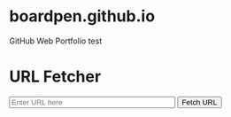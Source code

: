 # boardpen.github.io
GitHub Web Portfolio test

<!DOCTYPE html>
<html lang="en">
    <head>
    <meta charset="UTF-8">
    <meta name="viewport" content="width=device-width, initial-scale=1.0">
    <title>URL Fetcher</title>
    <script>
        async function fetchURL() {
            const urlInput = document.getElementById('urlInput').value;
            try {
                const response = await fetch(urlInput);
                if (!response.ok) {
                    throw new Error('Network response was not ok');
                }
                const html = await response.text();
                // 여기에 가져온 HTML을 처리하는 로직을 추가할 수 있습니다.
                console.log(html); // 가져온 HTML을 콘솔에 출력합니다.
                alert("HTML fetched successfully! Check the console for the output.");
            } catch (error) {
                console.error('Error fetching the URL:', error);
                alert('Failed to fetch the URL.');
            }
        }
    </script>
    </head>
    <body>
    <h1>URL Fetcher</h1>
    <input type="text" id="urlInput" placeholder="Enter URL here" style="width: 300px;">
    <button onclick="fetchURL()">Fetch URL</button>
    </body>
</html>
